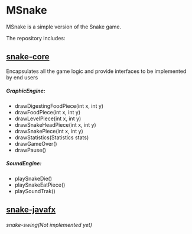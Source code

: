 # MSnake
MSnake is a simple version of the Snake game.

The repository includes:
## [snake-core](../snake-core/README.md)
Encapsulates all the game logic and provide interfaces to be implemented by end users 
##### GraphicEngine:
* drawDigestingFoodPiece(int x, int y)
* drawFoodPiece(int x, int y)
* drawLevelPiece(int x, int y)
* drawSnakeHeadPiece(int x, int y)
* drawSnakePiece(int x, int y)
* drawStatistics(Statistics stats)
* drawGameOver()
* drawPause()
##### SoundEngine:
* playSnakeDie()
* playSnakeEatPiece()
* playSoundTrak()
## [snake-javafx](../snake-core/README.md)
###### snake-swing(Not implemented yet)
